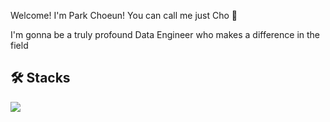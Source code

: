 Welcome! I'm Park Choeun! You can call me just Cho 👋

I'm gonna be a truly profound Data Engineer who makes a difference in the field


## 🛠️ Stacks
<img src="https://img.shields.io/badge/Python-3776AB?style=flat-square&logo=Android&logoColor=white"/>
